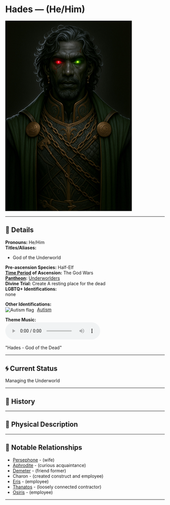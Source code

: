 # Hades — (He/Him)

<!-- Optional -->
<img src="hades.jpg" alt="Hades" style="height: 600px; width: auto;" />

---

## 📕 Details
**Pronouns:** He/Him  
**Titles/Aliases:**  
  - God of the Underworld  

**Pre-ascension Species:** Half-Elf  
**[Time Period](../../history/time_periods/) of Ascension:** The God Wars  
**[Pantheon](../../../pantheons):** [Underworlders](../../../pantheons/underworlders/index.md)  
**Divine Trial:** Create A resting place for the dead  
**LGBTQ+ Identifications:**  
  none  

**Other Identifications:**  
      <img src="../../flags/autism.jpg" alt="Autism flag" width="30" style="vertical-align: middle; margin-right: 6px;">
  [Autism](../../../identifiers/autism/index.md)  

**Theme Music:**  
<audio controls>
  <source src="hades_|_hades_-_god_of_the_dead.mp4" type="audio/mpeg">
  Your browser does not support the audio element.
</audio>

"Hades - God of the Dead"  




---

## 🌀 Current Status
Managing the Underworld

---

## 📜 History


---

## 👤 Physical Description


---
## 🧩 Notable Relationships
  - [Persephone](../../demigods/persephone/index.md) - (wife)  
  - [Aphrodite](../aphrodite/index.md) - (curious acquaintance)  
  - [Demeter](../demeter/index.md) - (friend former)  
  - Charon - (created construct and employee)  
  - [Eris](../eris/index.md) - (employee)  
  - [Thanatos](../thanatos/index.md) - (loosely connected contractor)  
  - [Osiris](../osiris/index.md) - (employee)  

---
